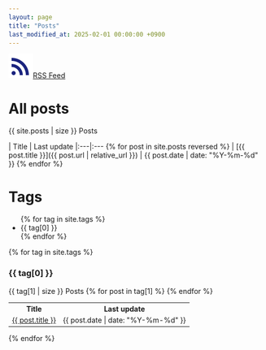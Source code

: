 ```yaml
---
layout: page
title: "Posts"
last_modified_at: 2025-02-01 00:00:00 +0900
---
```

<a href="https://toastkidjp.github.io/feed.xml"><img src="assets/image/ic_rss_feed.svg" style="color: #40000A;">RSS Feed</a>

# All posts
{{ site.posts | size }} Posts

| Title | Last update
|:---|:---  {% for post in site.posts reversed %}
| [{{ post.title }}]({{ post.url | relative_url }}) | {{ post.date | date: "%Y-%m-%d" }}  {% endfor %}

# Tags

<ul class="mui-tabs__bar">
{% for tag in site.tags %}
  <li>
    <a data-mui-toggle="tab" data-mui-controls="tab-{{ tag[0] }}">{{ tag[0] }}</a>
  </li>
{% endfor %}
</ul>

{% for tag in site.tags %}
<div class="mui-tabs__pane" id="tab-{{tag[0]}}">
<h3>{{ tag[0] }}</h3>
{{ tag[1] | size }} Posts
<table>
<tr><th>Title</th><th>Last update</th></tr>
  {% for post in tag[1] %}
<tr><td><a href="{{ post.url }}">{{ post.title }}</a></td><td>{{ post.date | date: "%Y-%m-%d" }}</td></tr>
  {% endfor %}
</table>
</div>
{% endfor %}
